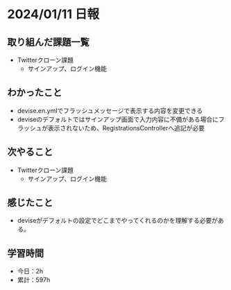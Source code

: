 # 2024/01/11 日報
## 取り組んだ課題一覧
- Twitterクローン課題
  - サインアップ、ログイン機能

## わかったこと
- devise.en.ymlでフラッシュメッセージで表示する内容を変更できる
- deviseのデフォルトではサインアップ画面で入力内容に不備がある場合にフラッシュが表示されないため、RegistrationsControllerへ追記が必要

## 次やること
- Twitterクローン課題
  - サインアップ、ログイン機能

## 感じたこと
- deviseがデフォルトの設定でどこまでやってくれるのかを理解する必要がある。

## 学習時間
- 今日：2h
- 累計：597h
